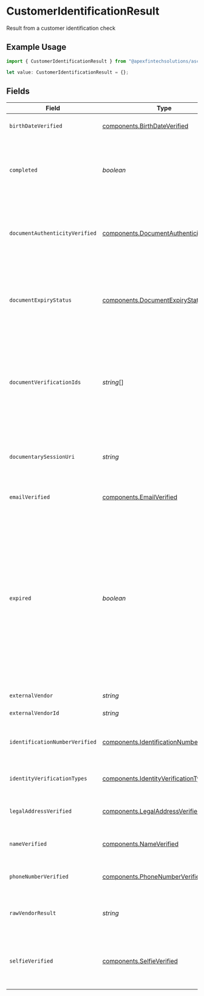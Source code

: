 # CustomerIdentificationResult

Result from a customer identification check

## Example Usage

```typescript
import { CustomerIdentificationResult } from "@apexfintechsolutions/ascend-sdk/models/components";

let value: CustomerIdentificationResult = {};
```

## Fields

| Field                                                                                                                                                                                                                                                                                                                                                                                                                 | Type                                                                                                                                                                                                                                                                                                                                                                                                                  | Required                                                                                                                                                                                                                                                                                                                                                                                                              | Description                                                                                                                                                                                                                                                                                                                                                                                                           | Example                                                                                                                                                                                                                                                                                                                                                                                                               |
| --------------------------------------------------------------------------------------------------------------------------------------------------------------------------------------------------------------------------------------------------------------------------------------------------------------------------------------------------------------------------------------------------------------------- | --------------------------------------------------------------------------------------------------------------------------------------------------------------------------------------------------------------------------------------------------------------------------------------------------------------------------------------------------------------------------------------------------------------------- | --------------------------------------------------------------------------------------------------------------------------------------------------------------------------------------------------------------------------------------------------------------------------------------------------------------------------------------------------------------------------------------------------------------------- | --------------------------------------------------------------------------------------------------------------------------------------------------------------------------------------------------------------------------------------------------------------------------------------------------------------------------------------------------------------------------------------------------------------------- | --------------------------------------------------------------------------------------------------------------------------------------------------------------------------------------------------------------------------------------------------------------------------------------------------------------------------------------------------------------------------------------------------------------------- |
| `birthDateVerified`                                                                                                                                                                                                                                                                                                                                                                                                   | [components.BirthDateVerified](../../models/components/birthdateverified.md)                                                                                                                                                                                                                                                                                                                                          | :heavy_minus_sign:                                                                                                                                                                                                                                                                                                                                                                                                    | Whether or not the customer birth date was verified                                                                                                                                                                                                                                                                                                                                                                   | UNVERIFIED                                                                                                                                                                                                                                                                                                                                                                                                            |
| `completed`                                                                                                                                                                                                                                                                                                                                                                                                           | *boolean*                                                                                                                                                                                                                                                                                                                                                                                                             | :heavy_minus_sign:                                                                                                                                                                                                                                                                                                                                                                                                    | Whether or not the result is completed Must be true to be linked to an Investigation or used to Create/Update an LegalNaturalPerson                                                                                                                                                                                                                                                                                   | true                                                                                                                                                                                                                                                                                                                                                                                                                  |
| `documentAuthenticityVerified`                                                                                                                                                                                                                                                                                                                                                                                        | [components.DocumentAuthenticityVerified](../../models/components/documentauthenticityverified.md)                                                                                                                                                                                                                                                                                                                    | :heavy_minus_sign:                                                                                                                                                                                                                                                                                                                                                                                                    | Whether or not the document authenticity is verified or not Will be NOT_IN_SCOPE if the check being done is not documentary                                                                                                                                                                                                                                                                                           | INCONCLUSIVE                                                                                                                                                                                                                                                                                                                                                                                                          |
| `documentExpiryStatus`                                                                                                                                                                                                                                                                                                                                                                                                | [components.DocumentExpiryStatus](../../models/components/documentexpirystatus.md)                                                                                                                                                                                                                                                                                                                                    | :heavy_minus_sign:                                                                                                                                                                                                                                                                                                                                                                                                    | Whether or not the document expiry was verified This is only in scope for document verification checks If document is expired this will be set to EXPIRED                                                                                                                                                                                                                                                             | UNEXPIRED                                                                                                                                                                                                                                                                                                                                                                                                             |
| `documentVerificationIds`                                                                                                                                                                                                                                                                                                                                                                                             | *string*[]                                                                                                                                                                                                                                                                                                                                                                                                            | :heavy_minus_sign:                                                                                                                                                                                                                                                                                                                                                                                                    | One or more ULIDs from the documents api of the image(s) of the document that relates to the identification check for a DOCUMENTARY check, these will be the images provided in the session                                                                                                                                                                                                                           | 0f01ae1f-d24c-4171-8f3f-c0b820bf3044                                                                                                                                                                                                                                                                                                                                                                                  |
| `documentarySessionUri`                                                                                                                                                                                                                                                                                                                                                                                               | *string*                                                                                                                                                                                                                                                                                                                                                                                                              | :heavy_minus_sign:                                                                                                                                                                                                                                                                                                                                                                                                    | The URI to complete documentary session Will be populated if the CheckType is DOCUMENTARY                                                                                                                                                                                                                                                                                                                             | https://example.com/                                                                                                                                                                                                                                                                                                                                                                                                  |
| `emailVerified`                                                                                                                                                                                                                                                                                                                                                                                                       | [components.EmailVerified](../../models/components/emailverified.md)                                                                                                                                                                                                                                                                                                                                                  | :heavy_minus_sign:                                                                                                                                                                                                                                                                                                                                                                                                    | Whether or not the customer email was verified                                                                                                                                                                                                                                                                                                                                                                        | NOT_IN_SCOPE                                                                                                                                                                                                                                                                                                                                                                                                          |
| `expired`                                                                                                                                                                                                                                                                                                                                                                                                             | *boolean*                                                                                                                                                                                                                                                                                                                                                                                                             | :heavy_minus_sign:                                                                                                                                                                                                                                                                                                                                                                                                    | Whether or not the result is expired An expired result will cause all `VerificationState`'s to be `UNVERIFIED`, the `ExpirationState` will be `EXPIRED` Will always be `false` for synchronous checks such as `DATABASE` Will be `true` when an asynchronous check such as `DOCUMENTARY` hasn't been completed within the timeframe If `true` the `completed` field will be `false` since a check was never completed | false                                                                                                                                                                                                                                                                                                                                                                                                                 |
| `externalVendor`                                                                                                                                                                                                                                                                                                                                                                                                      | *string*                                                                                                                                                                                                                                                                                                                                                                                                              | :heavy_minus_sign:                                                                                                                                                                                                                                                                                                                                                                                                    | The name of the external vendor                                                                                                                                                                                                                                                                                                                                                                                       | EQUIFAX                                                                                                                                                                                                                                                                                                                                                                                                               |
| `externalVendorId`                                                                                                                                                                                                                                                                                                                                                                                                    | *string*                                                                                                                                                                                                                                                                                                                                                                                                              | :heavy_minus_sign:                                                                                                                                                                                                                                                                                                                                                                                                    | The id relating to the external vendor                                                                                                                                                                                                                                                                                                                                                                                | 0f01ae1fd24c41718f3fc0b820bf3044                                                                                                                                                                                                                                                                                                                                                                                      |
| `identificationNumberVerified`                                                                                                                                                                                                                                                                                                                                                                                        | [components.IdentificationNumberVerified](../../models/components/identificationnumberverified.md)                                                                                                                                                                                                                                                                                                                    | :heavy_minus_sign:                                                                                                                                                                                                                                                                                                                                                                                                    | Whether or not the customer identification number was verified                                                                                                                                                                                                                                                                                                                                                        | VERIFIED                                                                                                                                                                                                                                                                                                                                                                                                              |
| `identityVerificationTypes`                                                                                                                                                                                                                                                                                                                                                                                           | [components.IdentityVerificationTypes](../../models/components/identityverificationtypes.md)[]                                                                                                                                                                                                                                                                                                                        | :heavy_minus_sign:                                                                                                                                                                                                                                                                                                                                                                                                    | Describes the type(s) of Identity Verification that was performed                                                                                                                                                                                                                                                                                                                                                     | DATABASE                                                                                                                                                                                                                                                                                                                                                                                                              |
| `legalAddressVerified`                                                                                                                                                                                                                                                                                                                                                                                                | [components.LegalAddressVerified](../../models/components/legaladdressverified.md)                                                                                                                                                                                                                                                                                                                                    | :heavy_minus_sign:                                                                                                                                                                                                                                                                                                                                                                                                    | Whether or not the customer legal address was verified                                                                                                                                                                                                                                                                                                                                                                | VERIFIED                                                                                                                                                                                                                                                                                                                                                                                                              |
| `nameVerified`                                                                                                                                                                                                                                                                                                                                                                                                        | [components.NameVerified](../../models/components/nameverified.md)                                                                                                                                                                                                                                                                                                                                                    | :heavy_minus_sign:                                                                                                                                                                                                                                                                                                                                                                                                    | Presents verified results e.g. if name or birth date have been verified                                                                                                                                                                                                                                                                                                                                               | VERIFIED                                                                                                                                                                                                                                                                                                                                                                                                              |
| `phoneNumberVerified`                                                                                                                                                                                                                                                                                                                                                                                                 | [components.PhoneNumberVerified](../../models/components/phonenumberverified.md)                                                                                                                                                                                                                                                                                                                                      | :heavy_minus_sign:                                                                                                                                                                                                                                                                                                                                                                                                    | Whether or not the customer phone number was verified                                                                                                                                                                                                                                                                                                                                                                 | VERIFIED                                                                                                                                                                                                                                                                                                                                                                                                              |
| `rawVendorResult`                                                                                                                                                                                                                                                                                                                                                                                                     | *string*                                                                                                                                                                                                                                                                                                                                                                                                              | :heavy_minus_sign:                                                                                                                                                                                                                                                                                                                                                                                                    | Raw vendor result will return full json response from vendor if view is set to FULL                                                                                                                                                                                                                                                                                                                                   | {<br/>"field": "value"<br/>}                                                                                                                                                                                                                                                                                                                                                                                          |
| `selfieVerified`                                                                                                                                                                                                                                                                                                                                                                                                      | [components.SelfieVerified](../../models/components/selfieverified.md)                                                                                                                                                                                                                                                                                                                                                | :heavy_minus_sign:                                                                                                                                                                                                                                                                                                                                                                                                    | Whether or not the customer photo identification was verified Will be NOT_IN_SCOPE if the check being done is not selfie                                                                                                                                                                                                                                                                                              | VERIFIED                                                                                                                                                                                                                                                                                                                                                                                                              |